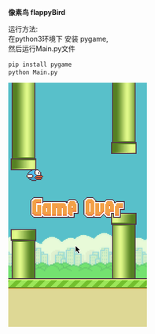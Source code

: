  **像素鸟 flappyBird**


运行方法:  
在python3环境下 安装 pygame,  
然后运行Main.py文件  
```
pip install pygame
python Main.py
```

![](flappyBird.gif) 
